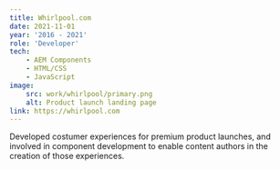 ```yaml
---
title: Whirlpool.com
date: 2021-11-01
year: '2016 - 2021'
role: 'Developer'
tech:
    - AEM Components
    - HTML/CSS
    - JavaScript
image: 
    src: work/whirlpool/primary.png
    alt: Product launch landing page
link: https://whirlpool.com
---
```


Developed costumer experiences for premium product launches, and involved in component development to enable content authors in the creation of those experiences.
